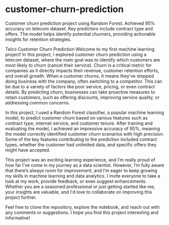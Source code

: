 # customer-churn-prediction
Customer churn prediction project using Random Forest. Achieved 95% accuracy on telecom dataset. Key predictors include contract type and offers. The model helps identify potential churners, providing actionable insights for retention strategies.

Telco Customer Churn Prediction
Welcome to my first machine learning project! In this project, I explored customer churn prediction using a telecom dataset, where the main goal was to identify which customers are most likely to churn (cancel their service). Churn is a critical metric for companies as it directly impacts their revenue, customer retention efforts, and overall growth. When a customer churns, it means they've stopped doing business with the company, often switching to a competitor. This can be due to a variety of factors like poor service, pricing, or even contract details. By predicting churn, businesses can take proactive measures to retain customers, such as offering discounts, improving service quality, or addressing common concerns.

In this project, I used a Random Forest classifier, a popular machine learning model, to predict customer churn based on various features such as contract type, internet service, and customer tenure. After training and evaluating the model, I achieved an impressive accuracy of 95%, meaning the model correctly identified customer churn scenarios with high precision. Some of the key features contributing to the prediction included contract types, whether the customer had unlimited data, and specific offers they might have accepted.

This project was an exciting learning experience, and I’m really proud of how far I’ve come in my journey as a data scientist. However, I’m fully aware that there’s always room for improvement, and I’m eager to keep growing my skills in machine learning and data analytics. I invite everyone to take a look at my work, provide feedback, or even suggest enhancements. Whether you are a seasoned professional or just getting started like me, your insights are valuable, and I'd love to collaborate on improving this project further.

Feel free to clone the repository, explore the notebook, and reach out with any comments or suggestions. I hope you find this project interesting and informative!
